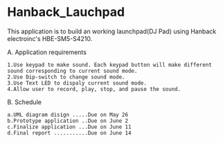 # Hanback_Lauchpad


This application is to build an working launchpad(DJ Pad) using  Hanback electroinc's HBE-SM5-S4210. 

A. Application requirements
	
	1.Use keypad to make sound. Each keypad button will make different sound corresponding to current sound mode.
	2.Use Dip-switch to change sound mode.
	3.Use Text LED to dispaly current sound mode.
	4.Allow user to record, play, stop, and pause the sound.

B. Schedule 

	a.UML diagram disign .....Due on May 26
	b.Prototype application ..Due on June 2
	c.Finalize application ...Due on June 11
	d.Final report ...........Due on June 14


